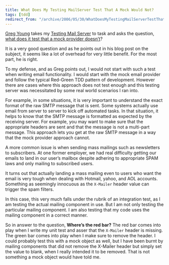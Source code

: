 ```yaml
---
title: What Does My Testing MailServer Test That A Mock Would Not?
tags: [tdd]
redirect_from: "/archive/2006/05/30/WhatDoesMyTestingMailServerTestThatAMockWouldNot.aspx/"
---
```


[Greg Young](http://geekswithblogs.net/gyoung/ "Greg Young's Blog")
takes my [Testing Mail
Server](https://haacked.com/archive/2006/05/30/ATestingMailServerForUnitTestingEmailFunctionality.aspx "Testing Mail Server")
to task and asks the question, [what does it test that a mock provider
doesn’t](http://geekswithblogs.net/gyoung/archive/2006/05/31/80292.aspx "Unit Test???")?

It is a very good question and as he points out in his blog post on the
subject, it seems like a lot of overhead for very little benefit. For
the most part, he is right.

To my defense, and as Greg points out, I would not start with such a
test when writing email functionality. I would start with the mock email
provider and follow the typical Red-Green TDD pattern of development.
However there are cases where this approach does not test enough and
this testing server was necessitated by some real world scenarios I ran
into.

For example, in some situations, it is very important to understand the
exact format of the raw SMTP message that is sent. Some systems actually
use email from server to server to kick off automated tasks. In that
situation, it helps to know that the SMTP message is formatted as
expected by the receiving server. For example, you may want to make sure
that the appropriate headers are sent and that the message is not a
multi-part message. This approach lets you get at the raw SMTP message
in a way that the mock provider approach cannot.

A more common issue is when sending mass mailings such as newsletters to
subscribers. At one former employer, we had real difficulty getting our
emails to land in our user’s mailbox despite adhering to appropriate
SPAM laws and only mailing to subscribed users.

It turns out that actually landing a mass mailing even to users who want
the email is very tough when dealing with Hotmail, yahoo, and AOL
accounts. Something as seemingly innocuous as the `X-Mailer` header
value can trigger the spam filters.

In this case, this very much falls under the rubrik of an integration
test, as I am testing the actual mailing component in use. But I am not
only testing the particular mailing component. I am also testing that my
code uses the mailing component in a correct manner.

So in answer to the question, **Where’s the red bar?** The red bar comes
into play when I write my unit test and asser that the `X-Mailer` header
is missing. The green bar comes into play when I make sure to remove the
header. I could probably test this with a mock object as well, but I
have been burnt by mailing components that did not remove the X-Mailer
header but simply set the value to blank, when I really intended it to
be removed. That is not something a mock object would have told me.

